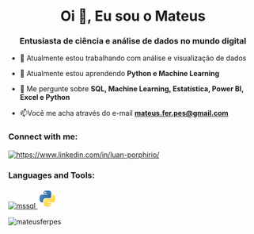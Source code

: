 <h1 align="center">Oi 👋, Eu sou o Mateus</h1>
<h3 align="center">Entusiasta de ciência e análise de dados no mundo digital</h3>

- 🔭 Atualmente estou trabalhando com análise e visualização de dados 

- 🌱 Atualmente estou aprendendo **Python e Machine Learning**

- 💬 Me pergunte sobre **SQL, Machine Learning, Estatística, Power BI, Excel e Python**

- 📫Você me acha através do e-mail **mateus.fer.pes@gmail.com**

<h3 align="left">Connect with me:</h3>
<p align="left">
<a href="https://www.linkedin.com/in/mateus-fernandes-pessoa-6003b4171/" target="blank"><img align="center" src="https://raw.githubusercontent.com/rahuldkjain/github-profile-readme-generator/master/src/images/icons/Social/linked-in-alt.svg" alt="https://www.linkedin.com/in/luan-porphirio/" height="30" width="40" /></a>
</p>

<h3 align="left">Languages and Tools:</h3>
<p align="left"> <a href="https://www.microsoft.com/en-us/sql-server" target="_blank"> <img src="https://www.svgrepo.com/show/303229/microsoft-sql-server-logo.svg" alt="mssql" width="40" height="40"/> </a> <a href="https://www.python.org" target="_blank"> <img src="https://raw.githubusercontent.com/devicons/devicon/master/icons/python/python-original.svg" alt="python" width="40" height="40"/> </a> 

<p><img align="center" src="https://github-readme-stats.vercel.app/api/top-langs?username=mateusferpes&show_icons=true&locale=en&layout=compact" alt="mateusferpes" /></p>


<!---
- 👋 Oi, eu sou a Data Marketing ou pode me chamar pelo @dmhubdigital
- 👀 I’m interested in ...
- 🌱 I’m currently learning ...
- 💞️ I’m looking to collaborate on ...
- 📫 How to reach me ...


dmhubdigital/dmhubdigital is a ✨ special ✨ repository because its `README.md` (this file) appears on your GitHub profile.
You can click the Preview link to take a look at your changes.
--->
